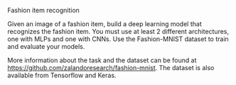 Fashion item recognition

Given an image of a fashion item, build a deep learning model that recognizes the fashion item. You must use at least 2 different architectures, one with MLPs and one with CNNs. Use the Fashion-MNIST dataset to train and evaluate your models.

More information about the task and the dataset can be found at https://github.com/zalandoresearch/fashion-mnist. The dataset is also available from Tensorflow and Keras.
